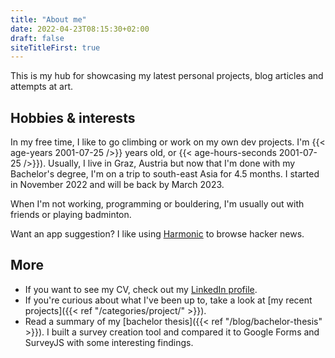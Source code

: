 ```yaml
---
title: "About me"
date: 2022-04-23T08:15:30+02:00
draft: false
siteTitleFirst: true
---
```


This is my hub for showcasing my latest personal projects, blog articles and attempts at art.

## Hobbies & interests
In my free time, I like to go climbing or work on my own dev projects. I'm {{< age-years 2001-07-25 />}} years old, or {{< age-hours-seconds 2001-07-25 />}}). Usually, I live in Graz, Austria but now that I'm done with my Bachelor's degree, I'm on a trip to south-east Asia for 4.5 months. I started in November 2022 and will be back by March 2023.

When I'm not working, programming or bouldering, I'm usually out with friends or playing badminton. 

Want an app suggestion? I like using [Harmonic](https://play.google.com/store/apps/details?id=com.simon.harmonichackernews&hl=en) to browse hacker news.

## More
- If you want to see my CV, check out my [LinkedIn profile](https://linkedin.com/in/filippo-orru).
- If you're curious about what I've been up to, take a look at [my recent projects]({{< ref "/categories/project/" >}}).
- Read a summary of my [bachelor thesis]({{< ref "/blog/bachelor-thesis" >}}). I built a survey creation tool and compared it to Google Forms and SurveyJS with some interesting findings.